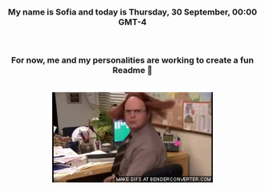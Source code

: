 


<div align="center">
<h3 >My name is Sofia and today is Thursday, 30 September, 00:00 GMT-4</h3><br>
<h3 >For now, me and my personalities are working to create a fun Readme 👋
</h3><br>
<img src='img/dwight.gif' alt='working...'/>
</div>
